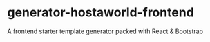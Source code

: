 # generator-hostaworld-frontend
 A frontend starter template generator packed with React &amp; Bootstrap
